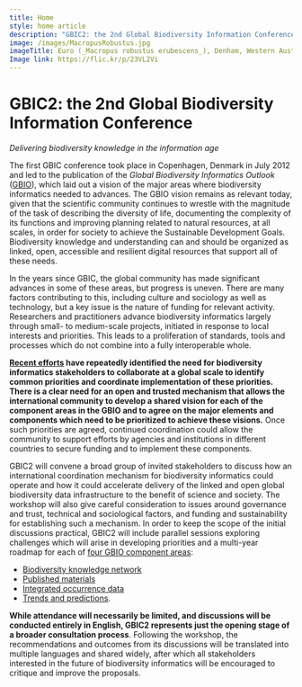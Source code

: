 ```yaml
---
title: Home
style: home article
description: "GBIC2: the 2nd Global Biodiversity Information Conference—delivering biodiversity knowledge in the information age"
image: /images/MacropusRobustus.jpg
imageTitle: Euro (_Macropus robustus erubescens_), Denham, Western Australia, 10 January 2018. Photo dhobern, licensed under CC BY 4.0
Image link: https://flic.kr/p/23VL2Vi
---
```

GBIC2: the 2nd Global Biodiversity Information Conference
===================

_Delivering biodiversity knowledge in the information age_

The first GBIC conference took place in Copenhagen, Denmark in July 2012 and led to the publication of the _Global Biodiversity Informatics Outlook_ ([GBIO](./gbio)), which laid out a vision of the major areas where biodiversity informatics needed to advances. The GBIO vision remains as relevant today, given that the scientific community continues to wrestle with the magnitude of the task of describing the diversity of life, documenting the complexity of its functions and improving planning related to natural resources, at all scales, in order for society to achieve the Sustainable Development Goals. Biodiversity knowledge and understanding can and should be organized as linked, open, accessible and resilient digital resources that support all of these needs.

In the years since GBIC, the global community has made significant advances in some of these areas, but progress is uneven. There are many factors contributing to this, including culture and sociology as well as technology, but a key issue is the nature of funding for relevant activity. Researchers and practitioners advance biodiversity informatics largely through small- to medium-scale projects, initiated in response to local interests and priorities. This leads to a proliferation of standards, tools and processes which do not combine into a fully interoperable whole.

**[Recent efforts](./background) have repeatedly identified the need for biodiversity informatics stakeholders to collaborate at a global scale to identify common priorities and coordinate implementation of these priorities. There is a clear need for an open and trusted mechanism that allows the international community to develop a shared vision for each of the component areas in the GBIO and to agree on the major elements and components which need to be prioritized to achieve these visions.** Once such priorities are agreed, continued coordination could allow the community to support efforts by agencies and institutions in different countries to secure funding and to implement these components. 

GBIC2 will convene a broad group of invited stakeholders to discuss how an international coordination mechanism for biodiversity informatics could operate and how it could accelerate delivery of the linked and open global biodiversity data infrastructure to the benefit of science and society. The workshop will also give careful consideration to issues around governance and trust, technical and sociological factors, and funding and sustainability for establishing such a mechanism. In order to keep the scope of the initial discussions practical, GBIC2 will include parallel sessions exploring challenges which will arise in developing priorities and a multi-year roadmap for each of [four GBIO component areas](./programme): 
+ [Biodiversity knowledge network](./knowledge-network)
+ [Published materials](./published-materials)
+ [Integrated occurrence data](./occurrence-data)
+ [Trends and predictions](./trends).

**While attendance will necessarily be limited, and discussions will be conducted entirely in English, GBIC2 represents just the opening stage of a broader consultation process**. Following the workshop, the recommendations and outcomes from its discussions will be translated into multiple languages and shared widely, after which all stakeholders interested in the future of biodiversity informatics will be encouraged to critique and improve the proposals.
